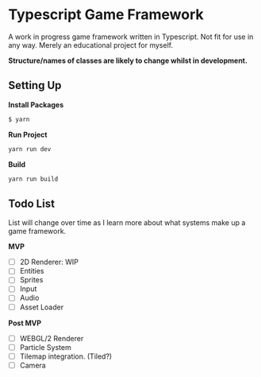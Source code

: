# Typescript Game Framework

A work in progress game framework written in Typescript. Not fit for use in any way. Merely an educational project for myself.

**Structure/names of classes are likely to change whilst in development.**

## Setting Up
**Install Packages**
```bash
$ yarn
```

**Run Project**
```bash
yarn run dev
```

**Build**
```bash
yarn run build
```

## Todo List

List will change over time as I learn more about what systems make up a game framework.

**MVP**
- [ ] 2D Renderer: WIP
- [ ] Entities
- [ ] Sprites
- [ ] Input
- [ ] Audio
- [ ] Asset Loader

**Post MVP**
- [ ] WEBGL/2 Renderer
- [ ] Particle System
- [ ] Tilemap integration. (Tiled?)
- [ ] Camera